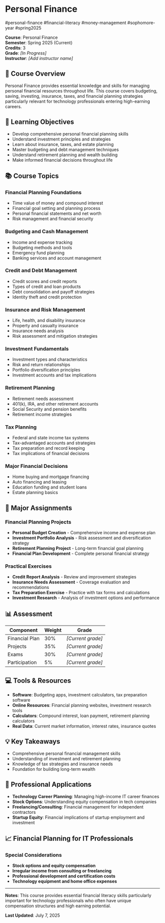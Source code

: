 # Personal Finance

#personal-finance #financial-literacy #money-management #sophomore-year #spring2025

**Course**: Personal Finance  
**Semester**: Spring 2025 (Current)  
**Credits**: 3  
**Grade**: _[In Progress]_  
**Instructor**: _[Add instructor name]_

## 📖 Course Overview

Personal Finance provides essential knowledge and skills for managing personal financial resources throughout life. This course covers budgeting, saving, investing, insurance, taxes, and financial planning strategies particularly relevant for technology professionals entering high-earning careers.

## 🎯 Learning Objectives

- Develop comprehensive personal financial planning skills
- Understand investment principles and strategies
- Learn about insurance, taxes, and estate planning
- Master budgeting and debt management techniques
- Understand retirement planning and wealth building
- Make informed financial decisions throughout life

## 📚 Course Topics

### Financial Planning Foundations
- Time value of money and compound interest
- Financial goal setting and planning process
- Personal financial statements and net worth
- Risk management and financial security

### Budgeting and Cash Management
- Income and expense tracking
- Budgeting methods and tools
- Emergency fund planning
- Banking services and account management

### Credit and Debt Management
- Credit scores and credit reports
- Types of credit and loan products
- Debt consolidation and payoff strategies
- Identity theft and credit protection

### Insurance and Risk Management
- Life, health, and disability insurance
- Property and casualty insurance
- Insurance needs analysis
- Risk assessment and mitigation strategies

### Investment Fundamentals
- Investment types and characteristics
- Risk and return relationships
- Portfolio diversification principles
- Investment accounts and tax implications

### Retirement Planning
- Retirement needs assessment
- 401(k), IRA, and other retirement accounts
- Social Security and pension benefits
- Retirement income strategies

### Tax Planning
- Federal and state income tax systems
- Tax-advantaged accounts and strategies
- Tax preparation and record keeping
- Tax implications of financial decisions

### Major Financial Decisions
- Home buying and mortgage financing
- Auto financing and leasing
- Education funding and student loans
- Estate planning basics

## 📝 Major Assignments

### Financial Planning Projects
- **Personal Budget Creation** - Comprehensive income and expense plan
- **Investment Portfolio Analysis** - Risk assessment and diversification strategy
- **Retirement Planning Project** - Long-term financial goal planning
- **Financial Plan Development** - Complete personal financial strategy

### Practical Exercises
- **Credit Report Analysis** - Review and improvement strategies
- **Insurance Needs Assessment** - Coverage evaluation and recommendations
- **Tax Preparation Exercise** - Practice with tax forms and calculations
- **Investment Research** - Analysis of investment options and performance

## 📊 Assessment

| Component | Weight | Grade |
|-----------|--------|-------|
| Financial Plan | 30% | _[Current grade]_ |
| Projects | 35% | _[Current grade]_ |
| Exams | 30% | _[Current grade]_ |
| Participation | 5% | _[Current grade]_ |

## 💻 Tools & Resources

- **Software**: Budgeting apps, investment calculators, tax preparation software
- **Online Resources**: Financial planning websites, investment research tools
- **Calculators**: Compound interest, loan payment, retirement planning calculators
- **Real Data**: Current market information, interest rates, insurance quotes

## 💡 Key Takeaways

- Comprehensive personal financial management skills
- Understanding of investment and retirement planning
- Knowledge of tax strategies and insurance needs
- Foundation for building long-term wealth

## 🔗 Professional Applications

- **Technology Career Planning**: Managing high-income IT career finances
- **Stock Options**: Understanding equity compensation in tech companies
- **Freelancing/Consulting**: Financial management for independent contractors
- **Startup Equity**: Financial implications of startup employment and investment

## 📈 Financial Planning for IT Professionals

### Special Considerations
- **Stock options and equity compensation**
- **Irregular income from consulting or freelancing**
- **Professional development and certification costs**
- **Technology equipment and home office expenses**

---

**Notes**: This course provides essential financial literacy skills particularly important for technology professionals who often have unique compensation structures and high earning potential.

**Last Updated**: July 7, 2025
